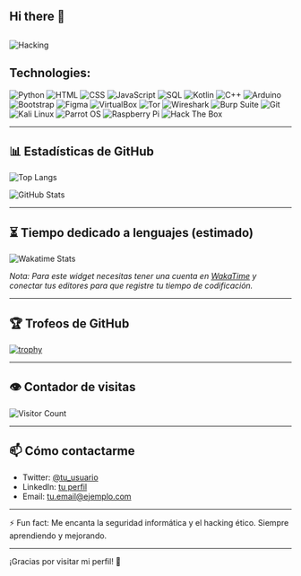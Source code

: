 ## Hi there 👋

<!--
**Niinja504/Niinja504** is a ✨ _special_ ✨ repository because its `README.md` (this file) appears on your GitHub profile.

Here are some ideas to get you started:

- 🔭 I’m currently working on ...
- 🌱 I’m currently learning ...
- 👯 I’m looking to collaborate on ...
- 🤔 I’m looking for help with ...
- 💬 Ask me about ...
- 📫 How to reach me: ...
- 😄 Pronouns: ...
- ⚡ Fun fact: ...
-->

##
![Hacking](https://media.giphy.com/media/xTcnSWYZvafyhEACBO/giphy.gif?cid=790b76118cccz44b83l4p0c7t7sdz5ztkd2cdl99x8pvfz55&ep=v1_gifs_search&rid=giphy.gif&ct=g)

## Technologies:
![Python](https://img.shields.io/badge/-Python-333333?style=flat&logo=python)
![HTML](https://img.shields.io/badge/-HTML-333333?style=flat&logo=html5)
![CSS](https://img.shields.io/badge/-CSS-333333?style=flat&logo=css3)
![JavaScript](https://img.shields.io/badge/-JavaScript-333333?style=flat&logo=javascript)
![SQL](https://img.shields.io/badge/-SQL-333333?style=flat&logo=postgresql)
![Kotlin](https://img.shields.io/badge/-Kotlin-333333?style=flat&logo=kotlin)
![C++](https://img.shields.io/badge/-C++-333333?style=flat&logo=c%2B%2B)
![Arduino](https://img.shields.io/badge/-Arduino-333333?style=flat&logo=arduino)
![Bootstrap](https://img.shields.io/badge/-Bootstrap-333333?style=flat&logo=bootstrap)
![Figma](https://img.shields.io/badge/-Figma-333333?style=flat&logo=figma)
![VirtualBox](https://img.shields.io/badge/-VirtualBox-333333?style=flat&logo=virtualbox)
![Tor](https://img.shields.io/badge/-Tor-333333?style=flat&logo=tor-browser)
![Wireshark](https://img.shields.io/badge/-Wireshark-333333?style=flat&logo=wireshark)
![Burp Suite](https://img.shields.io/badge/-Burp%20Suite-333333?style=flat&logo=burp-suite)
![Git](https://img.shields.io/badge/-Git-333333?style=flat&logo=git)
![Kali Linux](https://img.shields.io/badge/-Kali%20Linux-333333?style=flat&logo=kalilinux)
![Parrot OS](https://img.shields.io/badge/-Parrot%20OS-333333?style=flat&logo=parrot)
![Raspberry Pi](https://img.shields.io/badge/-Raspberry%20Pi-333333?style=flat&logo=raspberry-pi)
![Hack The Box](https://img.shields.io/badge/-Hack%20The%20Box-333333?style=flat&logo=hack-the-box)

---

## 📊 Estadísticas de GitHub

![Top Langs](https://github-readme-stats.vercel.app/api/top-langs/?username=Niinja504&layout=compact&theme=dark)

![GitHub Stats](https://github-readme-stats.vercel.app/api?username=Niinja504&show_icons=true&theme=dark)

---

## ⏳ Tiempo dedicado a lenguajes (estimado)

![Wakatime Stats](https://github-readme-stats.vercel.app/api/wakatime?username=tu_usuario_wakatime&layout=compact&theme=dark)

*Nota: Para este widget necesitas tener una cuenta en [WakaTime](https://wakatime.com/) y conectar tus editores para que registre tu tiempo de codificación.*

---

## 🏆 Trofeos de GitHub

[![trophy](https://github-profile-trophy.vercel.app/?username=Niinja504&theme=dark)](https://github.com/ryo-ma/github-profile-trophy)

---

## 👁️ Contador de visitas

![Visitor Count](https://profile-counter.glitch.me/Niinja504/count.svg)

---

## 📫 Cómo contactarme

- Twitter: [@tu_usuario](https://twitter.com/tu_usuario)
- LinkedIn: [tu perfil](https://linkedin.com/in/tu_usuario)
- Email: tu.email@ejemplo.com

---

⚡ Fun fact: Me encanta la seguridad informática y el hacking ético. Siempre aprendiendo y mejorando.

---

¡Gracias por visitar mi perfil! 🚀
